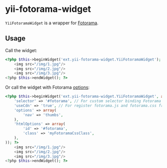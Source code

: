 # yii-fotorama-widget

`YiiFotoramaWidget` is a wrapper for [Fotorama](http://fotorama.io/).

## Usage

Call the widget:

```php
<?php $this->beginWidget('ext.yii-fotorama-widget.YiiFotoramaWidget'); ?>
    <img src="/img/1.jpg"/>
    <img src="/img/2.jpg"/>
    <img src="/img/3.jpg"/>
<?php $this->endWidget(); ?>
```

Or call the widget with Fotorama [options](http://fotorama.io/customize/):

```php
<?php $this->beginWidget('ext.yii-fotorama-widget.YiiFotoramaWidget', array(
    'selector' => '#fotorama', // For custom selector binding Fotorama
    'useCdn' => 'true', // For register fotorama.js and fotorama.css from s3 cdn
    'options' => array(
        'nav' => 'thumbs',
    ),
    'htmlOptions' => array(
        'id' => '#fotorama',
        'class' => 'myFotoramaCssClass',
    ),
)); ?>
    <img src="/img/1.jpg"/>
    <img src="/img/2.jpg"/>
    <img src="/img/3.jpg"/>
<?php $this->endWidget(); ?>
```
